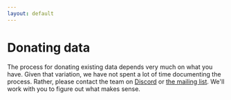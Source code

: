 ```yaml
---
layout: default
---
```


# Donating data

The process for donating existing data depends very much on what you have. Given that variation, we have not spent a lot of time documenting the process. Rather, please contact the team on
[Discord](https://discord.gg/wEzHJku) or [the mailing list](mailto:clearlydefined@googlegroups.com). We'll work
with you to figure out what makes sense.
